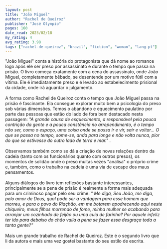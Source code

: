 ```yaml
---
layout: post
title: "João Miguel"
author: "Rachel de Queiroz"
publisher: "José Olympio"
pages: 160
date_read: 2023/02/18
my_rating: 4
avg_rating: 3.98
tags: ["rachel-de-queiroz", "brazil", "fiction", "woman", "lang-pt"]
---
```


"João Miguel" conta a história do protagonista que dá nome ao romance logo após ele ser preso por assassinato e durante o tempo que passa na prisão. O livro começa exatamente com a cena do assassinato, onde João Miguel, completamente bêbado, se desentende por um motivo fútil com a vítima. Ele é imediatamente preso e é levado ao estabelecimento prisional da cidade, onde irá aguardar o julgamento. <br/><br/>A forma como Rachel de Queiroz conta o tempo que João Miguel passa na prisão é fascinante. Ela consegue explorar muito bem a psicologia do preso sob várias dimensões. Temos o abandono e equecimento paulatino por parte das pessoas que estão do lado de fora bem destacado nesta passagem: <i> "A grande causa de esquecimento, a responsável pela pouca contrição da gente e a pouca constância no arrependimento, é o tempo não ser, como o espaço, uma coisa onde se possa ir e vir, sair e voltar... O que se passa no tempo, some-se, anda para longe e não volta nunca, pior do que se estivesse do outro lado de terra e mar." </i>. <br/><br/>Observamos também como se dá a criação de novas relações dentro da cadeia (tanto com os funcionários quanto com outros presos), os momentos de solidão onde o preso muitas vezes "analisa" o próprio crime e, também, como o trabalho na cadeia é uma via de escape dos maus pensamentos. <br/><br/>Alguns diálogos do livro tem reflexões bastante interessantes, principalmente se a pena de prisão é realmente a forma mais adequada para um criminoso pagar pelo seu crime: <i>" Me diga, Seu João, me diga, pelo amor de Deus, qual pode ser a vantagem para esse homem que morreu, e para o povo do Riaçhão, em me botarem apodrecendo aqui neste chiqueiro, meus filhos morrendo de fome, minha mulher se acabando para arranjar um cozinhado de feijão ou uma cuia de farinha? Por aquele infeliz ter ido para debaixo do chão valia a pena se fazer essa desgraça toda a tanta gente?" </i><br/><br/>Mais um grande trabalho de Rachel de Queiroz. Este é o segundo livro que li da autora e mais uma vez gostei bastante do seu estilo de escrita. 

